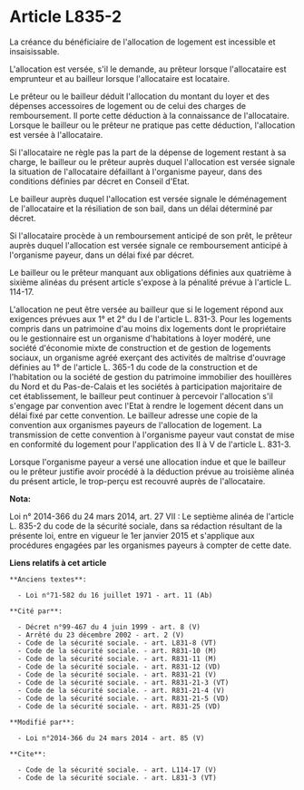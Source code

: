 # Article L835-2

La créance du bénéficiaire de l'allocation de logement est incessible et insaisissable. 

L'allocation est versée, s'il le demande, au prêteur lorsque l'allocataire est emprunteur et au bailleur lorsque
l'allocataire est locataire. 

Le prêteur ou le bailleur déduit l'allocation du montant du loyer et des dépenses accessoires de logement ou de celui des
charges de remboursement. Il porte cette déduction à la connaissance de l'allocataire. Lorsque le bailleur ou le prêteur ne
pratique pas cette déduction, l'allocation est versée à l'allocataire. 

Si l'allocataire ne règle pas la part de la dépense de logement restant à sa charge, le bailleur ou le prêteur auprès duquel
l'allocation est versée signale la situation de l'allocataire défaillant à l'organisme payeur, dans des conditions définies
par décret en Conseil d'Etat. 

Le bailleur auprès duquel l'allocation est versée signale le déménagement de l'allocataire et la résiliation de son bail,
dans un délai déterminé par décret. 

Si l'allocataire procède à un remboursement anticipé de son prêt, le prêteur auprès duquel l'allocation est versée signale ce
remboursement anticipé à l'organisme payeur, dans un délai fixé par décret. 

Le bailleur ou le prêteur manquant aux obligations définies aux quatrième à sixième alinéas du présent article s'expose à la
pénalité prévue à l'article L. 114-17. 

L'allocation ne peut être versée au bailleur que si le logement répond aux exigences prévues aux 1° et 2° du I de l'article
L. 831-3. Pour les logements compris dans un patrimoine d'au moins dix logements dont le propriétaire ou le gestionnaire est
un organisme d'habitations à loyer modéré, une société d'économie mixte de construction et de gestion de logements sociaux,
un organisme agréé exerçant des activités de maîtrise d'ouvrage définies au 1° de l'article L. 365-1 du code de la
construction et de l'habitation ou la société de gestion du patrimoine immobilier des houillères du Nord et du Pas-de-Calais
et les sociétés à participation majoritaire de cet établissement, le bailleur peut continuer à percevoir l'allocation s'il
s'engage par convention avec l'Etat à rendre le logement décent dans un délai fixé par cette convention. Le bailleur adresse
une copie de la convention aux organismes payeurs de l'allocation de logement. La transmission de cette convention à
l'organisme payeur vaut constat de mise en conformité du logement pour l'application des II à V de l'article L. 831-3.

Lorsque l'organisme payeur a versé une allocation indue et que le bailleur ou le prêteur justifie avoir procédé à la
déduction prévue au troisième alinéa du présent article, le trop-perçu est recouvré auprès de l'allocataire.

**Nota:**

Loi n° 2014-366 du 24 mars 2014, art. 27 VII :  Le septième alinéa de l'article L. 835-2 du code de la sécurité sociale, dans
sa rédaction résultant de la présente loi, entre en vigueur le 1er janvier 2015 et s'applique aux procédures engagées par les
organismes payeurs à compter de cette date.

**Liens relatifs à cet article**

	**Anciens textes**:

	  - Loi n°71-582 du 16 juillet 1971 - art. 11 (Ab)

	**Cité par**:

	  - Décret n°99-467 du 4 juin 1999 - art. 8 (V)
	  - Arrêté du 23 décembre 2002 - art. 2 (V)
	  - Code de la sécurité sociale. - art. L831-8 (VT)
	  - Code de la sécurité sociale. - art. R831-10 (M)
	  - Code de la sécurité sociale. - art. R831-11 (M)
	  - Code de la sécurité sociale. - art. R831-12 (VD)
	  - Code de la sécurité sociale. - art. R831-21 (V)
	  - Code de la sécurité sociale. - art. R831-21-3 (VT)
	  - Code de la sécurité sociale. - art. R831-21-4 (V)
	  - Code de la sécurité sociale. - art. R831-21-5 (VD)
	  - Code de la sécurité sociale. - art. R831-25 (VD)

	**Modifié par**:

	  - Loi n°2014-366 du 24 mars 2014 - art. 85 (V)

	**Cite**:

	  - Code de la sécurité sociale. - art. L114-17 (V)
	  - Code de la sécurité sociale. - art. L831-3 (VT)
